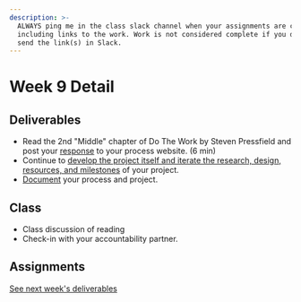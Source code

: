 ```yaml
---
description: >-
  ALWAYS ping me in the class slack channel when your assignments are complete
  including links to the work. Work is not considered complete if you do not
  send the link(s) in Slack.
---
```


# Week 9 Detail

## Deliverables

* Read the 2nd "Middle" chapter of Do The Work by Steven Pressfield and post your [response](../assignments/responses.md) to your process website. (6 min)
* Continue to [develop the project itself and iterate the research, design, resources, and milestones](../project\_plan.md) of your project.
* [Document](../pre-work/website.md) your process and project.

## Class

* Class discussion of reading
* Check-in with your accountability partner.

## Assignments

[See next week's deliverables](week10\_detail.md)
